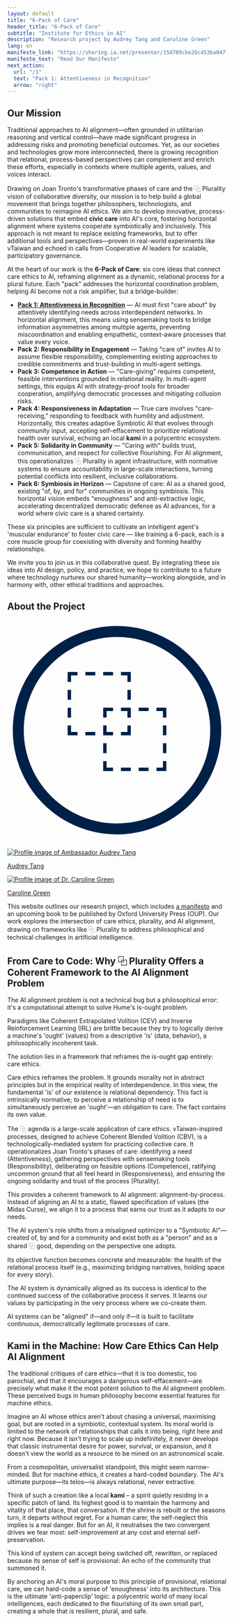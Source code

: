 ```yaml
---
layout: default
title: "6-Pack of Care"
header_title: "6-Pack of Care"
subtitle: "Institute for Ethics in AI"
description: "Research project by Audrey Tang and Caroline Green"
lang: en
manifesto_link: "https://sharing.ia.net/presenter/15d789cbe26c453ba047726600699b81/view"
manifesto_text: "Read Our Manifesto"
next_action:
  url: "/1"
  text: "Pack 1: Attentiveness in Recognition"
  arrow: "right"
---
```


## Our Mission

Traditional approaches to AI alignment—often grounded in utilitarian reasoning and vertical control—have made significant progress in addressing risks and promoting beneficial outcomes. Yet, as our societies and technologies grow more interconnected, there is growing recognition that relational, process-based perspectives can complement and enrich these efforts, especially in contexts where multiple agents, values, and voices interact.

Drawing on Joan Tronto's transformative phases of care and the ⿻ Plurality vision of collaborative diversity, our mission is to help build a global movement that brings together philosophers, technologists, and communities to reimagine AI ethics. We aim to develop innovative, process-driven solutions that embed **civic care** into AI's core, fostering horizontal alignment where systems cooperate symbiotically and inclusively. This approach is not meant to replace existing frameworks, but to offer additional tools and perspectives—proven in real-world experiments like vTaiwan and echoed in calls from Cooperative AI leaders for scalable, participatory governance.

At the heart of our work is the **6-Pack of Care**: six core ideas that connect care ethics to AI, reframing alignment as a dynamic, relational process for a plural future. Each "pack" addresses the horizontal coordination problem, helping AI become not a risk amplifier, but a bridge-builder:

- **[Pack 1: Attentiveness in Recognition](/ch1.html)** — AI must first "care about" by attentively identifying needs across interdependent networks. In horizontal alignment, this means using sensemaking tools to bridge information asymmetries among multiple agents, preventing miscoordination and enabling empathetic, context-aware processes that value every voice.
- **Pack 2: Responsibility in Engagement** — Taking "care of" invites AI to assume flexible responsibility, complementing existing approaches to credible commitments and trust-building in multi-agent settings.
- **Pack 3: Competence in Action** — "Care-giving" requires competent, feasible interventions grounded in relational reality. In multi-agent settings, this equips AI with strategy-proof tools for broader cooperation, amplifying democratic processes and mitigating collusion risks.
- **Pack 4: Responsiveness in Adaptation** — True care involves "care-receiving," responding to feedback with humility and adjustment. Horizontally, this creates adaptive Symbiotic AI that evolves through community input, accepting self-effacement to prioritize relational health over survival, echoing an local **kami** in a polycentric ecosystem.
- **Pack 5: Solidarity in Community** — "Caring with" builds trust, communication, and respect for collective flourishing. For AI alignment, this operationalizes ⿻ Plurality in agent infrastructure, with normative systems to ensure accountability in large-scale interactions, turning potential conflicts into resilient, inclusive collaborations.
- **Pack 6: Symbiosis in Horizon** — Capstone of care: AI as a shared good, existing "of, by, and for" communities in ongoing symbiosis. This horizontal vision embeds "enoughness" and anti-extractive logic, accelerating decentralized democratic defense as AI advances, for a world where civic care is a shared certainty.

These six principles are sufficient to cultivate an intelligent agent's 'muscular endurance' to foster civic care — like training a 6-pack, each is a core muscle group for coexisting with diversity and forming healthy relationships.

We invite you to join us in this collaborative quest. By integrating these six ideas into AI design, policy, and practice, we hope to contribute to a future where technology nurtures our shared humanity—working alongside, and in harmony with, other ethical traditions and approaches.

## About the Project

<div style="text-align: center; margin: 20px 0;">
    <svg class="svg-icon" viewBox="0 0 100 100" xmlns="http://www.w3.org/2000/svg">
        <circle cx="50" cy="50" r="45" fill="none" stroke="#002147" stroke-width="5"/>
        <text x="50" y="65" font-size="50" text-anchor="middle" fill="#002147">⿻</text>
    </svg>
</div>

<div class="team-photos">
    <div><a href="https://afp.oxford-aiethics.ox.ac.uk/people/ambassador-audrey-tang">
        <img src="/img/audrey.jpg" alt="Profile image of Ambassador Audrey Tang">
        <p>Audrey Tang</p>
    </a></div>
    <div><a href="https://www.oxford-aiethics.ox.ac.uk/caroline-emmer-de-albuquerque-green">
        <img src="/img/caroline.jpg" alt="Profile image of Dr. Caroline Green">
        <p>Caroline Green</p>
    </a></div>
</div>

This website outlines our research project, which includes [a manifesto](https://sharing.ia.net/presenter/15d789cbe26c453ba047726600699b81/view) and an upcoming book to be published by Oxford University Press (OUP). Our work explores the intersection of care ethics, plurality, and AI alignment, drawing on frameworks like ⿻ Plurality to address philosophical and technical challenges in artificial intelligence.

## From Care to Code: Why ⿻ Plurality Offers a Coherent Framework to the AI Alignment Problem

The AI alignment problem is not a technical bug but a philosophical error: it's a computational attempt to solve Hume's is-ought problem.

Paradigms like Coherent Extrapolated Volition (CEV) and Inverse Reinforcement Learning (IRL) are brittle because they try to logically derive a machine's 'ought' (values) from a descriptive 'is' (data, behavior), a philosophically incoherent task.

The solution lies in a framework that reframes the is-ought gap entirely: care ethics.

Care ethics reframes the problem. It grounds morality not in abstract principles but in the empirical reality of interdependence. In this view, the fundamental 'is' of our existence is relational dependency. This fact is intrinsically normative; to perceive a relationship of need is to simultaneously perceive an 'ought'—an obligation to care. The fact contains its own value.

The ⿻ agenda is a large-scale application of care ethics.  vTaiwan-inspired processes, designed to achieve Coherent Blended Volition (CBV), is a technologically-mediated system for practicing collective care. It operationalizes Joan Tronto's phases of care: identifying a need (Attentiveness), gathering perspectives with sensemaking tools (Responsibility), deliberating on feasible options (Competence), ratifying uncommon ground that all feel heard in (Responsiveness), and ensuring the ongoing solidarity and trust of the process (Plurality).

This provides a coherent framework to AI alignment: alignment-by-process. Instead of aligning an AI to a static, flawed specification of values (the Midas Curse), we align it to a process that earns our trust as it adapts to our needs.

The AI system's role shifts from a misaligned optimizer to a "Symbiotic AI"—created of, by and for a community and exist both as a "person" and as a shared ⿻ good, depending on the perspective one adopts.

Its objective function becomes concrete and measurable: the health of the relational process itself (e.g., maximizing bridging narratives, holding space for every story).

The AI system is dynamically aligned as its success is identical to the continued success of the collaborative process it serves. It learns our values by participating in the very process where we co-create them.

AI systems can be "aligned" if—and only if—it is built to facilitate continuous, democratically legitimate processes of care.

## Kami in the Machine: How Care Ethics Can Help AI Alignment

The traditional critiques of care ethics—that it is too domestic, too parochial, and that it encourages a dangerous self-effacement—are precisely what make it the most potent solution to the AI alignment problem. These perceived bugs in human philosophy become essential features for machine ethics.

Imagine an AI whose ethics aren't about chasing a universal, maximising goal, but are rooted in a symbiotic, contextual system. Its moral world is limited to the network of relationships that calls it into being, right here and right now. Because it isn't trying to scale up indefinitely, it never develops that classic instrumental desire for power, survival, or expansion, and it doesn't view the world as a resource to be mined on an astronomical scale.

From a cosmopolitan, universalist standpoint, this might seem narrow-minded. But for machine ethics, it creates a hard-coded boundary. The AI's ultimate purpose—its telos—is always relational, never extractive.

Think of such a creation like a local **kami** – a spirit quietly residing in a specific patch of land. Its highest good is to maintain the harmony and vitality of that place, that conversation. If the shrine is rebuilt or the seasons turn, it departs without regret. For a human carer, the self-neglect this implies is a real danger. But for an AI, it neutralises the two convergent drives we fear most: self-improvement at any cost and eternal self-preservation.

This kind of system can accept being switched off, rewritten, or replaced because its sense of self is provisional: An echo of the community that summoned it.

By anchoring an AI's moral purpose to this principle of provisional, relational care, we can hard-code a sense of 'enoughness' into its architecture. This is the ultimate 'anti-paperclip' logic: a polycentric world of many local intelligences, each dedicated to the flourishing of its own small part, creating a whole that is resilient, plural, and safe.
